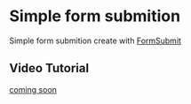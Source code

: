 # Simple form submition

Simple form submition create with [FormSubmit](https://formsubmit.co/)

## Video Tutorial

[coming soon]()
